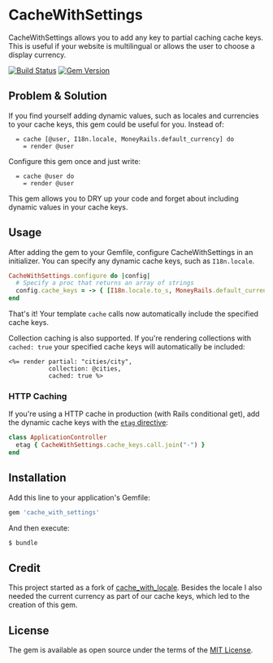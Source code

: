 # CacheWithSettings
CacheWithSettings allows you to add any key to partial caching cache keys. This is useful if your website is multilingual or allows the user to choose a display currency.

[![Build Status](https://github.com/richardvenneman/cache_with_settings/workflows/Ruby/badge.svg)](https://github.com/richardvenneman/cache_with_settings/actions?query=workflow%3ARuby)
[![Gem Version](https://badge.fury.io/rb/cache_with_settings.svg)](https://badge.fury.io/rb/cache_with_settings)

## Problem & Solution
If you find yourself adding dynamic values, such as locales and currencies to your cache keys, this gem could be useful for you. Instead of:

```
  = cache [@user, I18n.locale, MoneyRails.default_currency] do
    = render @user
```

Configure this gem once and just write:

```
  = cache @user do
    = render @user
```

This gem allows you to DRY up your code and forget about including dynamic values in your cache keys.

## Usage
After adding the gem to your Gemfile, configure CacheWithSettings in an initializer. You can specify any dynamic cache keys, such as `I18n.locale`.

```ruby
CacheWithSettings.configure do |config|
  # Specify a proc that returns an array of strings
  config.cache_keys = -> { [I18n.locale.to_s, MoneyRails.default_currency.to_s] }
end
```

That's it! Your template `cache` calls now automatically include the specified cache keys.

Collection caching is also supported. If you're rendering collections with `cached: true` your specified cache keys will automatically be included:

```erb
<%= render partial: "cities/city",
           collection: @cities,
           cached: true %>
```

### HTTP Caching
If you're using a HTTP cache in production (with Rails conditional get), add the dynamic cache keys with the [`etag` directive](https://api.rubyonrails.org/classes/ActionController/ConditionalGet/ClassMethods.html#method-i-etag):

```ruby
class ApplicationController
  etag { CacheWithSettings.cache_keys.call.join("-") }
end
```

## Installation
Add this line to your application's Gemfile:

```ruby
gem 'cache_with_settings'
```

And then execute:
```bash
$ bundle
```

## Credit
This project started as a fork of [cache_with_locale](https://github.com/igorkasyanchuk/cache_with_locale). Besides the locale I also needed the current currency as part of our cache keys, which led to the creation of this gem.

## License
The gem is available as open source under the terms of the [MIT License](https://opensource.org/licenses/MIT).
